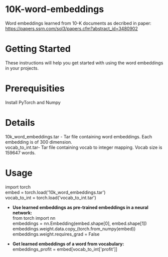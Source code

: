 # 10K-word-embeddings
Word embeddings learned from 10-K documents as decribed in paper:  
https://papers.ssrn.com/sol3/papers.cfm?abstract_id=3480902

# Getting Started
These instructions will help you get started with using the word embeddings in your projects.

# Prerequisities
Install PyTorch and Numpy

# Details
10k_word_embeddings.tar - Tar file containing word embeddings. Each embedding is of 300 dimension.  
vocab_to_int.tar- Tar file containing vocab to integer mapping. Vocab size is 159647 words.

# Usage

import torch  
embed = torch.load('10k_word_embeddings.tar')  
vocab_to_int = torch.load('vocab_to_int.tar')  

- **Use learned embeddings as pre-trained embeddings in a neural network:**  
from torch import nn  
embeddings = nn.Embedding(embed.shape[0], embed.shape[1])  
embeddings.weight.data.copy_(torch.from_numpy(embed))  
embeddings.weight.requires_grad = False  

- **Get learned embeddings of a word from vocabulary:**  
embeddings_profit = embed[vocab_to_int['profit']]
